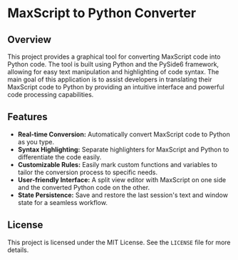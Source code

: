 # MaxScript to Python Converter

## Overview

This project provides a graphical tool for converting MaxScript code into Python code. The tool is built using Python and the PySide6 framework, allowing for easy text manipulation and highlighting of code syntax. The main goal of this application is to assist developers in translating their MaxScript code to Python by providing an intuitive interface and powerful code processing capabilities.

## Features

- **Real-time Conversion:** Automatically convert MaxScript code to Python as you type.
- **Syntax Highlighting:** Separate highlighters for MaxScript and Python to differentiate the code easily.
- **Customizable Rules:** Easily mark custom functions and variables to tailor the conversion process to specific needs.
- **User-friendly Interface:** A split view editor with MaxScript on one side and the converted Python code on the other.
- **State Persistence:** Save and restore the last session's text and window state for a seamless workflow.

## License

This project is licensed under the MIT License. See the `LICENSE` file for more details.
